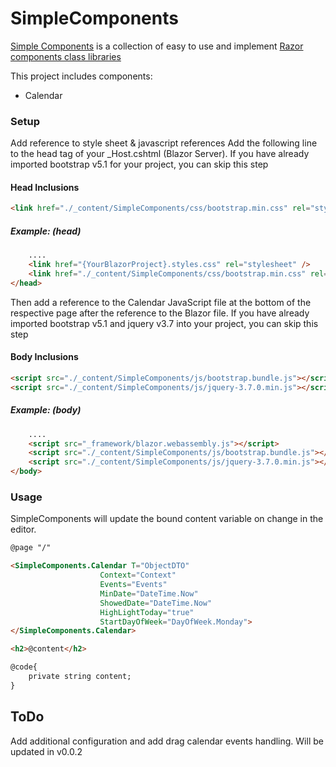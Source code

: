 # SimpleComponents
[Simple Components](https://github.com/phamthehung-NET/SimpleComponents) is a collection of easy to use and implement [Razor components class libraries](https://learn.microsoft.com/en-us/aspnet/core/blazor/components/class-libraries?view=aspnetcore-7.0&tabs=visual-studio)

This project includes components:
* Calendar

### Setup

Add reference to style sheet & javascript references
Add the following line to the head tag of your _Host.cshtml (Blazor Server).
If you have already imported bootstrap v5.1 for your project, you can skip this step

#### Head Inclusions
```html
<link href="./_content/SimpleComponents/css/bootstrap.min.css" rel="stylesheet" />
```
##### Example: (head)
```html
    ....
    <link href="{YourBlazorProject}.styles.css" rel="stylesheet" />
    <link href="./_content/SimpleComponents/css/bootstrap.min.css" rel="stylesheet" />
</head>

```


Then add a reference to the Calendar JavaScript file at the bottom of the respective page after the reference to the Blazor file.
If you have already imported bootstrap v5.1 and jquery v3.7 into your project, you can skip this step
#### Body Inclusions
```html
<script src="./_content/SimpleComponents/js/bootstrap.bundle.js"></script>
<script src="./_content/SimpleComponents/js/jquery-3.7.0.min.js"></script>
```

##### Example: (body)
```html
    ....
    <script src="_framework/blazor.webassembly.js"></script>
    <script src="./_content/SimpleComponents/js/bootstrap.bundle.js"></script>
    <script src="./_content/SimpleComponents/js/jquery-3.7.0.min.js"></script>
</body>
```

### Usage
SimpleComponents will update the bound content variable on change in the editor.

``` html
@page "/"

<SimpleComponents.Calendar T="ObjectDTO"
                    Context="Context"
                    Events="Events"
                    MinDate="DateTime.Now"
                    ShowedDate="DateTime.Now"
                    HighLightToday="true"
                    StartDayOfWeek="DayOfWeek.Monday">
</SimpleComponents.Calendar> 

<h2>@content</h2>

@code{
    private string content;
}
```

## ToDo
Add additional configuration and add drag calendar events handling. Will be updated in v0.0.2